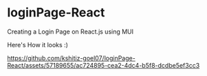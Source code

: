 # loginPage-React
Creating a Login Page on React.js using MUI

Here's How it looks :)




https://github.com/kshitiz-goel07/loginPage-React/assets/57189655/ac724895-cea2-4dc4-b5f8-dcdbe5ef3cc3


